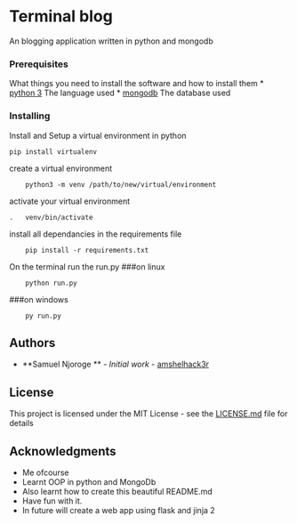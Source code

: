 # Terminal blog

An blogging application written in python and mongodb


### Prerequisites
What things you need to install the software and how to install them
    * [python 3](https://www.python.org/downloads/) The language used
    * [mongodb](https://www.mongodb.com/download-center)   The database used


### Installing

Install and Setup a virtual environment in python


```
pip install virtualenv
```

create a virtual environment
```
    python3 -m venv /path/to/new/virtual/environment
```

activate your virtual environment

```
.   venv/bin/activate
```
install all dependancies in the requirements file

```
    pip install -r requirements.txt
```

On the terminal run the run.py
###on linux
```
    python run.py
```
###on windows
```
    py run.py
```


## Authors

* **Samuel Njoroge ** - *Initial work* - [amshelhack3r](https://github.com/amshelhack3r)


## License

This project is licensed under the MIT License - see the [LICENSE.md](LICENSE.md) file for details

## Acknowledgments

* Me ofcourse
* Learnt OOP in python and MongoDb 
* Also learnt how to create this beautiful README.md
* Have fun with it.
* In future will create a web app using flask and jinja 2
